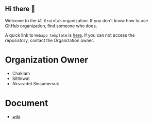 ## Hi there 👋

Welcome to the `AI Brainlab` organization.
If you don't know how to use GitHub organization, find someone who does.

A quick link to `Webapp template` is [here](https://github.com/AI-Brainlab/webapp_template).
If you can not access the reposistory, contact the Organization owner.

Organization Owner
=========
- Chaklam
- Sitthiwat
- Akraradet Sinsamersuk

Document
========
- [wiki](https://github.com/AI-Brainlab/.github/wiki)

<!--

**Here are some ideas to get you started:**

🙋‍♀️ A short introduction - what is your organization all about?
🌈 Contribution guidelines - how can the community get involved?
👩‍💻 Useful resources - where can the community find your docs? Is there anything else the community should know?
🍿 Fun facts - what does your team eat for breakfast?
🧙 Remember, you can do mighty things with the power of [Markdown](https://docs.github.com/github/writing-on-github/getting-started-with-writing-and-formatting-on-github/basic-writing-and-formatting-syntax)
-->
